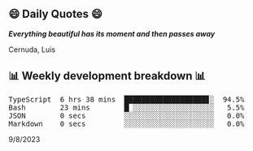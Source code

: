 ## 😄 Daily Quotes 😄

_**Everything beautiful has its moment and then passes away**_

Cernuda, Luis



## 📊 Weekly development breakdown 📊

<pre>TypeScript  6 hrs 38 mins  ███████████████████▊░  94.5%
Bash        23 mins        █▏░░░░░░░░░░░░░░░░░░░   5.5%
JSON        0 secs         ░░░░░░░░░░░░░░░░░░░░░   0.0%
Markdown    0 secs         ░░░░░░░░░░░░░░░░░░░░░   0.0%</pre>

9/8/2023